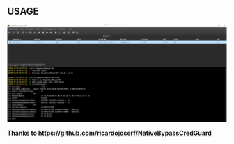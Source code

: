 ## USAGE

![demo](img/demo.png)

**Thanks to https://github.com/ricardojoserf/NativeBypassCredGuard**
